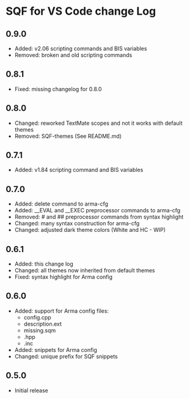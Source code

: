 # SQF for VS Code change Log

## 0.9.0
* Added: v2.06 scripting commands and BIS variables
* Removed: broken and old scripting commands

## 0.8.1
* Fixed: missing changelog for 0.8.0

## 0.8.0
* Changed: reworked TextMate scopes and not it works with default themes
* Removed: SQF-themes (See README.md)

## 0.7.1
* Added: v1.84 scripting command and BIS variables

## 0.7.0
* Added: delete command to arma-cfg
* Added: __EVAL and __EXEC preprocessor commands to arma-cfg
* Removed: # and ## preprocessor commands from syntax highlight
* Changed: many syntax construction for arma-cfg
* Changed: adjusted dark theme colors (White and HC - WIP)

## 0.6.1
* Added: this change log
* Changed: all themes now inherited from default themes
* Fixed: syntax highlight for Arma config

## 0.6.0
* Added: support for Arma config files:
    * config.cpp
    * description.ext
    * missing.sqm
    * .hpp
    * .inc
* Added: snippets for Arma config
* Changed: unique prefix for SQF snippets

## 0.5.0
* Initial release
